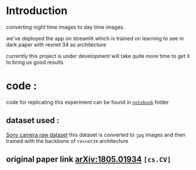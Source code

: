 # Introduction
converting night time images to day time images.

we've deployed the app on streamlit which is trained on learning to see in dark paper with resnet 34 as architecture 

currently this project is under development will take quite more time to get it to bring us good results 

# code : 
code for replicating this experiment can be found in [`notebook`](https://github.com/someshfengde/learning_to_see_in_dark-/tree/main/notebook) folder 

## dataset used : 
[Sony camera raw dataset](https://storage.googleapis.com/isl-datasets/SID/Sony.zip)
this dataset is converted to `jpg` images and then trained with the backbone of `resnet34` architecture 

## original paper link [arXiv:1805.01934](https://arxiv.org/abs/1805.01934) `[cs.CV]`

